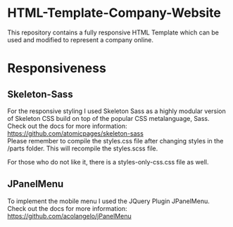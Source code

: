 # HTML-Template-Company-Website
This repository contains a fully responsive HTML Template which can be used and modified to represent a company online. 

# Responsiveness 

## Skeleton-Sass
For the responsive styling I used Skeleton Sass as a highly modular version of Skeleton CSS build on top of the popular CSS metalanguage, Sass.  
Check out the docs for more information: https://github.com/atomicpages/skeleton-sass  
Please remember to compile the styles.css file after changing styles in the /parts folder. This will recompile the styles.scss file.  
  
For those who do not like it, there is a styles-only-css.css file as well. 

## JPanelMenu 
To implement the mobile menu I used the JQuery Plugin JPanelMenu.  
Check out the docs for more information: https://github.com/acolangelo/jPanelMenu
